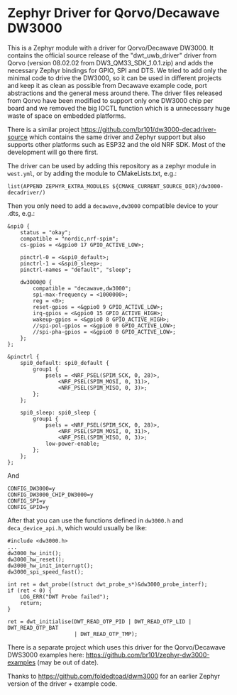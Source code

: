 # Zephyr Driver for Qorvo/Decawave DW3000

This is a Zephyr module with a driver for Qorvo/Decawave DW3000. It contains the
official source release of the "dwt_uwb_driver" driver from Qorvo 
(version 08.02.02 from DW3_QM33_SDK_1.0.1.zip) and adds the necessary Zephyr
bindings for GPIO, SPI and DTS. We tried to add only the minimal code to drive
the DW3000, so it can be used in different projects and keep it as clean as
possible from Decawave example code, port abstractions and the general mess
around there. The driver files released from Qorvo have been modified to support
only one DW3000 chip per board and we removed the big IOCTL function which is
a unnecessary huge waste of space on embedded platforms.

There is a similar project https://github.com/br101/dw3000-decadriver-source which
contains the same driver and Zephyr support but also supports other platforms such
as ESP32 and the old NRF SDK. Most of the development will go there first.

The driver can be used by adding this repository as a zephyr module in
`west.yml`, or by adding the module to CMakeLists.txt, e.g.:

```
list(APPEND ZEPHYR_EXTRA_MODULES ${CMAKE_CURRENT_SOURCE_DIR}/dw3000-decadriver/)
```

Then you only need to add a `decawave,dw3000` compatible device to your .dts, e.g.:

```
&spi0 {
	status = "okay";
	compatible = "nordic,nrf-spim";
	cs-gpios = <&gpio0 17 GPIO_ACTIVE_LOW>;

	pinctrl-0 = <&spi0_default>;
	pinctrl-1 = <&spi0_sleep>;
	pinctrl-names = "default", "sleep";

	dw3000@0 {
		compatible = "decawave,dw3000";
		spi-max-frequency = <1000000>;
		reg = <0>;
		reset-gpios = <&gpio0 9 GPIO_ACTIVE_LOW>;
		irq-gpios = <&gpio0 15 GPIO_ACTIVE_HIGH>;
		wakeup-gpios = <&gpio0 8 GPIO_ACTIVE_HIGH>;
		//spi-pol-gpios = <&gpio0 0 GPIO_ACTIVE_LOW>;
		//spi-pha-gpios = <&gpio0 0 GPIO_ACTIVE_LOW>;
	};
};

&pinctrl {
	spi0_default: spi0_default {
		group1 {
			psels = <NRF_PSEL(SPIM_SCK, 0, 28)>,
				<NRF_PSEL(SPIM_MOSI, 0, 31)>,
				<NRF_PSEL(SPIM_MISO, 0, 3)>;
		};
	};

	spi0_sleep: spi0_sleep {
		group1 {
			psels = <NRF_PSEL(SPIM_SCK, 0, 28)>,
				<NRF_PSEL(SPIM_MOSI, 0, 31)>,
				<NRF_PSEL(SPIM_MISO, 0, 3)>;
			low-power-enable;
		};
	};
};
```

And

```
CONFIG_DW3000=y
CONFIG_DW3000_CHIP_DW3000=y
CONFIG_SPI=y
CONFIG_GPIO=y
```

After that you can use the functions defined in `dw3000.h` and `deca_device_api.h`,
which would usually be like:

```
#include <dw3000.h>
...
dw3000_hw_init();
dw3000_hw_reset();
dw3000_hw_init_interrupt();
dw3000_spi_speed_fast();

int ret = dwt_probe((struct dwt_probe_s*)&dw3000_probe_interf);
if (ret < 0) {
	LOG_ERR("DWT Probe failed");
	return;
}

ret = dwt_initialise(DWT_READ_OTP_PID | DWT_READ_OTP_LID | DWT_READ_OTP_BAT
					 | DWT_READ_OTP_TMP);
```

There is a separate project which uses this driver for the Qorvo/Decawave DWS3000
examples here: https://github.com/br101/zephyr-dw3000-examples (may be out of date).

Thanks to https://github.com/foldedtoad/dwm3000 for an earlier Zephyr version of
the driver + example code.
